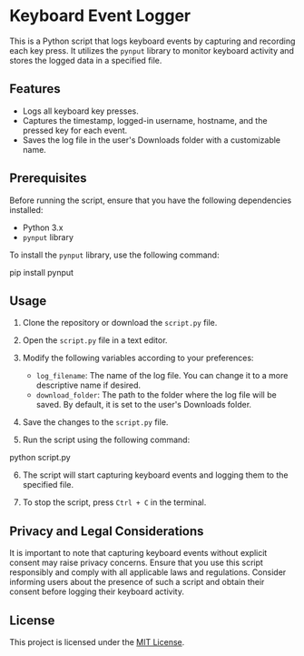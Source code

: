 # Keyboard Event Logger

This is a Python script that logs keyboard events by capturing and recording each key press. It utilizes the `pynput` library to monitor keyboard activity and stores the logged data in a specified file.

## Features

- Logs all keyboard key presses.
- Captures the timestamp, logged-in username, hostname, and the pressed key for each event.
- Saves the log file in the user's Downloads folder with a customizable name.

## Prerequisites

Before running the script, ensure that you have the following dependencies installed:

- Python 3.x
- `pynput` library

To install the `pynput` library, use the following command:

pip install pynput

## Usage

1. Clone the repository or download the `script.py` file.

2. Open the `script.py` file in a text editor.

3. Modify the following variables according to your preferences:

   - `log_filename`: The name of the log file. You can change it to a more descriptive name if desired.
   - `download_folder`: The path to the folder where the log file will be saved. By default, it is set to the user's Downloads folder.

4. Save the changes to the `script.py` file.

5. Run the script using the following command:

python script.py


6. The script will start capturing keyboard events and logging them to the specified file.

7. To stop the script, press `Ctrl + C` in the terminal.

## Privacy and Legal Considerations

It is important to note that capturing keyboard events without explicit consent may raise privacy concerns. Ensure that you use this script responsibly and comply with all applicable laws and regulations. Consider informing users about the presence of such a script and obtain their consent before logging their keyboard activity.

## License

This project is licensed under the [MIT License](LICENSE).
